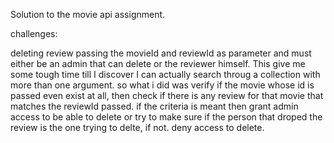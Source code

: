 Solution to the movie api assignment.

challenges:

deleting review passing the movieId and reviewId as parameter and must either be an admin that can delete or the reviewer himself. This give me some tough time till I discover I can actually search throug a collection with more than one argument. so what i did was verify if the movie whose id is passed even exist at all, then check if there is any review for that movie that matches the reviewId passed. if the criteria is meant then grant admin access to be able to delete or try to make sure if the person that droped the review is the one trying to delte, if not. deny access to delete.